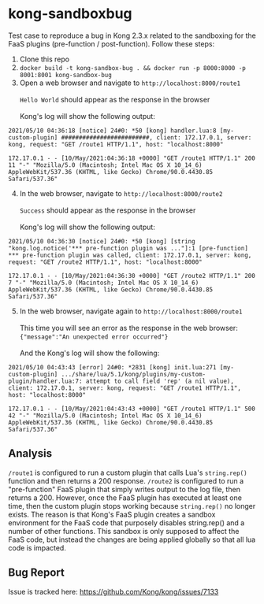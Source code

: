 # kong-sandboxbug
Test case to reproduce a bug in Kong 2.3.x related to the sandboxing for the FaaS plugins (pre-function / post-function).  Follow these steps:

1. Clone this repo
2. `docker build -t kong-sandbox-bug . && docker run -p 8000:8000 -p 8001:8001 kong-sandbox-bug`
3. Open a web browser and navigate to `http://localhost:8000/route1`<br><br>
   `Hello World` should appear as the response in the browser<br><br>
   Kong's log will show the following output:
```
2021/05/10 04:36:18 [notice] 24#0: *50 [kong] handler.lua:8 [my-custom-plugin] #########################, client: 172.17.0.1, server: kong, request: "GET /route1 HTTP/1.1", host: "localhost:8000"

172.17.0.1 - - [10/May/2021:04:36:18 +0000] "GET /route1 HTTP/1.1" 200 11 "-" "Mozilla/5.0 (Macintosh; Intel Mac OS X 10_14_6) AppleWebKit/537.36 (KHTML, like Gecko) Chrome/90.0.4430.85 Safari/537.36"
```

4. In the web browser, navigate to `http://localhost:8000/route2`<br><br>
   `Success` should appear as the response in the browser<br><br>
   Kong's log will show the following output:
```
2021/05/10 04:36:30 [notice] 24#0: *50 [kong] [string "kong.log.notice('*** pre-function plugin was ..."]:1 [pre-function] *** pre-function plugin was called, client: 172.17.0.1, server: kong, request: "GET /route2 HTTP/1.1", host: "localhost:8000"

172.17.0.1 - - [10/May/2021:04:36:30 +0000] "GET /route2 HTTP/1.1" 200 7 "-" "Mozilla/5.0 (Macintosh; Intel Mac OS X 10_14_6) AppleWebKit/537.36 (KHTML, like Gecko) Chrome/90.0.4430.85 Safari/537.36"
```
5. In the web browser, navigate again to `http://localhost:8000/route1`<br><br>
   This time you will see an error as the response in the web browser:<br>
   `{"message":"An unexpected error occurred"}`<br><br>
   And the Kong's log will show the following:
```
2021/05/10 04:43:43 [error] 24#0: *2831 [kong] init.lua:271 [my-custom-plugin] .../share/lua/5.1/kong/plugins/my-custom-plugin/handler.lua:7: attempt to call field 'rep' (a nil value), client: 172.17.0.1, server: kong, request: "GET /route1 HTTP/1.1", host: "localhost:8000"

172.17.0.1 - - [10/May/2021:04:43:43 +0000] "GET /route1 HTTP/1.1" 500 42 "-" "Mozilla/5.0 (Macintosh; Intel Mac OS X 10_14_6) AppleWebKit/537.36 (KHTML, like Gecko) Chrome/90.0.4430.85 Safari/537.36"
```

## Analysis

`/route1` is configured to run a custom plugin that calls Lua's `string.rep()` function and then returns a 200 response.  `/route2` is configured to run a "pre-function" FaaS plugin that simply writes output to the log file, then returns a 200.  However, once the FaaS plugin has executed at least one time, then the custom plugin stops working because `string.rep()` no longer exists.  The reason is that Kong's FaaS plugin creates a sandbox environment for the FaaS code that purposely disables string.rep() and a number of other functions.  This sandbox is only supposed to affect the FaaS code, but instead the changes are being applied globally so that all lua code is impacted.

## Bug Report
Issue is tracked here:
https://github.com/Kong/kong/issues/7133
